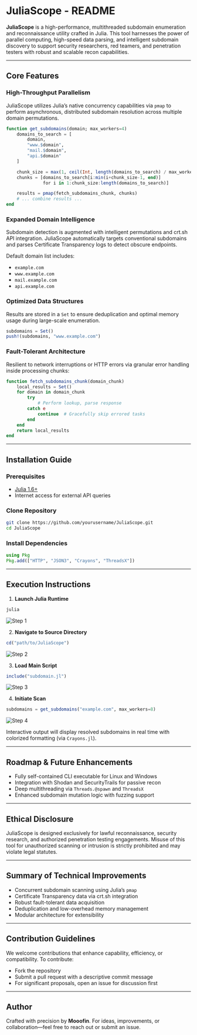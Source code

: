 # JuliaScope - README

**JuliaScope** is a high-performance, multithreaded subdomain enumeration and reconnaissance utility crafted in Julia. This tool harnesses the power of parallel computing, high-speed data parsing, and intelligent subdomain discovery to support security researchers, red teamers, and penetration testers with robust and scalable recon capabilities.

---

## Core Features

### High-Throughput Parallelism
JuliaScope utilizes Julia’s native concurrency capabilities via `pmap` to perform asynchronous, distributed subdomain resolution across multiple domain permutations.

```julia
function get_subdomains(domain; max_workers=4)
    domains_to_search = [
        domain,
        "www.$domain",
        "mail.$domain",
        "api.$domain"
    ]

    chunk_size = max(1, ceil(Int, length(domains_to_search) / max_workers))
    chunks = [domains_to_search[i:min(i+chunk_size-1, end)] 
              for i in 1:chunk_size:length(domains_to_search)]

    results = pmap(fetch_subdomains_chunk, chunks)
    # ... combine results ...
end
```

### Expanded Domain Intelligence
Subdomain detection is augmented with intelligent permutations and crt.sh API integration. JuliaScope automatically targets conventional subdomains and parses Certificate Transparency logs to detect obscure endpoints.

Default domain list includes:
- `example.com`
- `www.example.com`
- `mail.example.com`
- `api.example.com`

### Optimized Data Structures
Results are stored in a `Set` to ensure deduplication and optimal memory usage during large-scale enumeration.

```julia
subdomains = Set()
push!(subdomains, "www.example.com")
```

### Fault-Tolerant Architecture
Resilient to network interruptions or HTTP errors via granular error handling inside processing chunks:

```julia
function fetch_subdomains_chunk(domain_chunk)
    local_results = Set()
    for domain in domain_chunk
        try
            # Perform lookup, parse response
        catch e
            continue  # Gracefully skip errored tasks
        end
    end
    return local_results
end
```

---

## Installation Guide

### Prerequisites
- [Julia 1.6+](https://julialang.org/downloads/)
- Internet access for external API queries

### Clone Repository
```sh
git clone https://github.com/yourusername/JuliaScope.git
cd JuliaScope
```

### Install Dependencies
```julia
using Pkg
Pkg.add(["HTTP", "JSON3", "Crayons", "ThreadsX"])
```

---

## Execution Instructions

1. **Launch Julia Runtime**
```sh
julia
```
![Step 1](assets/1.png)

2. **Navigate to Source Directory**
```julia
cd("path/to/JuliaScope")
```
![Step 2](assets/2.png)

3. **Load Main Script**
```julia
include("subdomain.jl")
```
![Step 3](assets/3.png)

4. **Initiate Scan**
```julia
subdomains = get_subdomains("example.com", max_workers=8)
```
![Step 4](assets/4.png)

Interactive output will display resolved subdomains in real time with colorized formatting (via `Crayons.jl`).

---

## Roadmap & Future Enhancements

- Fully self-contained CLI executable for Linux and Windows
- Integration with Shodan and SecurityTrails for passive recon
- Deep multithreading via `Threads.@spawn` and `ThreadsX`
- Enhanced subdomain mutation logic with fuzzing support

---

## Ethical Disclosure
JuliaScope is designed exclusively for lawful reconnaissance, security research, and authorized penetration testing engagements. Misuse of this tool for unauthorized scanning or intrusion is strictly prohibited and may violate legal statutes.

---

## Summary of Technical Improvements

- Concurrent subdomain scanning using Julia’s `pmap`
- Certificate Transparency data via crt.sh integration
- Robust fault-tolerant data acquisition
- Deduplication and low-overhead memory management
- Modular architecture for extensibility

---

## Contribution Guidelines

We welcome contributions that enhance capability, efficiency, or compatibility. To contribute:

- Fork the repository
- Submit a pull request with a descriptive commit message
- For significant proposals, open an issue for discussion first



---

## Author
Crafted with precision by **Mooofin**. For ideas, improvements, or collaboration—feel free to reach out or submit an issue.

